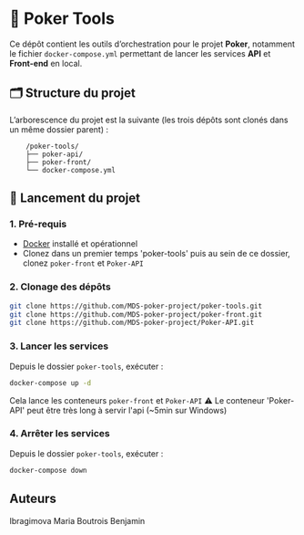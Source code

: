 # 🧰 Poker Tools

Ce dépôt contient les outils d’orchestration pour le projet **Poker**, notamment le fichier `docker-compose.yml` permettant de lancer les services **API** et **Front-end** en local.

## 🗂 Structure du projet

L’arborescence du projet est la suivante (les trois dépôts sont clonés dans un même dossier parent) :

```
    /poker-tools/
    ├── poker-api/
    ├── poker-front/
    └── docker-compose.yml
```


## 🚀 Lancement du projet

### 1. Pré-requis

- [Docker](https://www.docker.com/) installé et opérationnel
- Clonez dans un premier temps 'poker-tools' puis au sein de ce dossier, clonez `poker-front` et `Poker-API`

### 2. Clonage des dépôts

```bash
git clone https://github.com/MDS-poker-project/poker-tools.git
git clone https://github.com/MDS-poker-project/poker-front.git
git clone https://github.com/MDS-poker-project/Poker-API.git
```

### 3. Lancer les services

Depuis le dossier `poker-tools`, exécuter :

```bash
docker-compose up -d
```

Cela lance les conteneurs `poker-front` et `Poker-API`
⚠️ Le conteneur 'Poker-API' peut être très long à servir l'api (~5min sur Windows)

### 4. Arrêter les services

Depuis le dossier `poker-tools`, exécuter :

```bash
docker-compose down
```

## Auteurs
Ibragimova Maria
Boutrois Benjamin